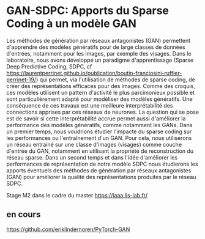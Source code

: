 # GAN-SDPC: Apports du Sparse Coding à un modèle GAN

Les méthodes de génération par réseaux antagonistes (GAN) permettent d'apprendre des modèles génératifs pour de large classes de données d'entrées, notamment pour les images, par exemple des visages. Dans le laboratoire, nous avons développé un paradigme d'apprentissage (Sparse Deep Predictive Coding, SDPC, cf https://laurentperrinet.github.io/publication/boutin-franciosini-ruffier-perrinet-19/) qui permet, via l'utilisation de méthodes de sparse coding, de créer des représentations efficaces pour des images. Comme des croquis, ces modèles utilisent un pattern d'activité le plus parcimonieux possible et sont particulièrement adapté pour modéliser des modèles génératifs. Une conséquence de ces travaux est une meilleure interprétabilité des connections apprises par ces réseaux de neurones. La question qui se pose est de savoir si cette interprétabilité accrue permet aussi d'améliorer la performance des modèles génératifs, comme notamment les GANs.
Dans un premier temps, nous voudrions étudier l'impacte du sparse coding sur les performances ou l'entraînement d'un GAN. Pour cela, nous utiliserons un réseau entrainé sur une classe d'images (visages) comme couche d'entrée du GAN, notamment en utilisant la propriété de reconstruction du réseau sparse.  Dans un second temps et dans l'idée d'améliorer les performances de représentation de notre modèle SDPC nous étudierons les apports éventuels des méthodes de génération par réseaux antagonistes (GAN) pour améliorer la qualité des représentations produites par le réseau SDPC.

Stage M2 dans le cadre du master https://iaaa.lis-lab.fr/


## en cours



https://github.com/eriklindernoren/PyTorch-GAN
